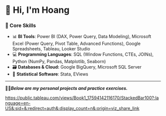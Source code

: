 # 👋 Hi, I'm Hoang




### 💼 Core Skills

- 📊 **BI Tools**: Power BI (DAX, Power Query, Data Modeling), Microsoft Excel (Power Query, Pivot Table, Advanced Functions), Google Spreadsheets, Tableau, Looker Studio   
- 💻 **Programming Languages**: SQL (Window Functions, CTEs, JOINs), Python (NumPy, Pandas, Matplotlib, Seaborn)  
- 🗃️ **Databases & Cloud:** Google BigQuery, Microsoft SQL Server
- 📐 **Statistical Software**: Stata, EViews

---
📍💡***Below are my personal projects and practice exercises.***

https://public.tableau.com/views/Book1_17594142116170/StackedBar100?:language=en-US&:sid=&:redirect=auth&:display_count=n&:origin=viz_share_link
